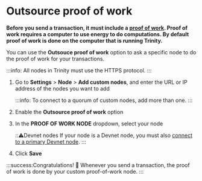 # Outsource proof of work

**Before you send a transaction, it must include a [proof of work](root://dev-essentials/0.1/concepts/minimum-weight-magnitude.md). Proof of work requires a computer to use energy to do computations. By default proof of work is done on the computer that is running Trinity.**

You can use the **Outsouce proof of work** option to ask a specific node to do the proof of work for your transactions.

:::info:
All nodes in Trinity must use the HTTPS protocol.
:::

1. Go to **Settings** > **Node** > **Add custom nodes**,  and enter the URL or IP address of the nodes you want to add

    :::info:
    To connect to a quorum of custom nodes, add more than one.
    :::

2. Enable the **Outsource proof of work** option

3. In the **PROOF OF WORK NODE** dropdown, select your node

    :::warning:Devnet nodes
    If your node is a Devnet node, you must also [connect to a primary Devnet node](../how-to-guides/connect-to-a-custom-node.md).
    :::

4. Click **Save**

:::success:Congratulations! :tada:
Whenever you send a transaction, the proof of work is done by your custom proof-of-work node.
:::